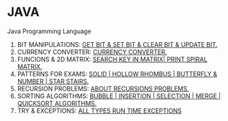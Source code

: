 # JAVA
Java Programming Language
1. BIT MANIPULATIONS: [GET BIT & SET BIT & CLEAR BIT & UPDATE BIT.](https://github.com/DEEPAK-RAMGIRI/JAVA/blob/main/BitManipulation.java)
2. CURRENCY CONVERTER: [CURRENCY CONVERTER.](https://github.com/DEEPAK-RAMGIRI/JAVA/blob/main/currencyconverter.java)
3. FUNCIONS & 2D MATRIX: [SEARCH KEY IN MATRIX| PRINT SPIRAL MATRIX.](https://github.com/DEEPAK-RAMGIRI/JAVA/blob/main/MatricesProblems.java)
4. PATTERNS FOR EXAMS: [SOLID | HOLLOW RHOMBUS | BUTTERFLY & NUMBER | STAR STAIRS.](https://github.com/DEEPAK-RAMGIRI/JAVA/blob/main/Patterns.java)
5. RECURSION PROBLEMS: [ABOUT RECURSIONS PROBLEMS.](https://github.com/DEEPAK-RAMGIRI/JAVA/blob/main/RecursionProblems.java)
6. SORTING ALGORITHMS: [BUBBLE | INSERTION | SELECTION | MERGE | QUICKSORT ALGORITHMS.](https://github.com/DEEPAK-RAMGIRI/JAVA/blob/main/SortingAlgorithms.java)
7. TRY & EXCEPTIONS: [ALL TYPES RUN TIME EXCEPTIONS](https://github.com/DEEPAK-RAMGIRI/JAVA/blob/main/tryandexception.java)
